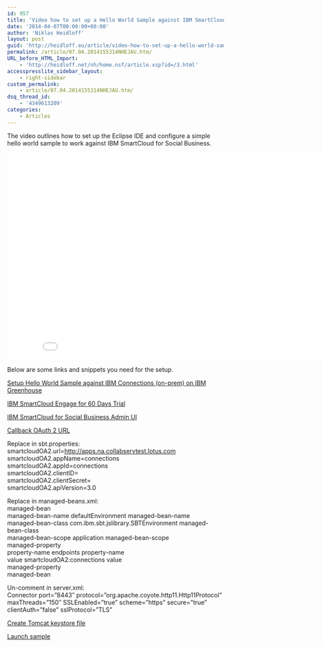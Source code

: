 ```yaml
---
id: 957
title: 'Video how to set up a Hello World Sample against IBM SmartCloud Connections'
date: '2014-04-07T00:00:00+00:00'
author: 'Niklas Heidloff'
layout: post
guid: 'http://heidloff.eu/article/video-how-to-set-up-a-hello-world-sample-against-ibm-smartcloud-connections/'
permalink: /article/07.04.2014155314NHEJAU.htm/
URL_before_HTML_Import:
    - 'http://heidloff.net/nh/home.nsf/article.xsp?id=/3.html'
accesspresslite_sidebar_layout:
    - right-sidebar
custom_permalink:
    - article/07.04.2014155314NHEJAU.htm/
dsq_thread_id:
    - '4349613209'
categories:
    - Articles
---
```


The video outlines how to set up the Eclipse IDE and configure a simple hello world sample to work against IBM SmartCloud for Social Business.

<iframe allowfullscreen="" frameborder="0" height="480" src="//www.youtube.com/embed/2xH6Ib6a0LU?rel=0" width="853"></iframe>

Below are some links and snippets you need for the setup.

[Setup Hello World Sample against IBM Connections (on-prem) on IBM Greenhouse](https://github.com/OpenNTF/SocialSDK/wiki/Building-my-first-Social-Application)

[IBM SmartCloud Engage for 60 Days Trial](http://www.ibm.com/cloud-computing/social/us/en/startatrial/)

[IBM SmartCloud for Social Business Admin UI](https://apps.na.collabserv.lotus.com/manage/account/isv/input)

[Callback OAuth 2 URL](https://localhost:8443/mysocial.webapp/service/oauth20_cb)

Replace in sbt.properties:  
smartcloudOA2.url=http://apps.na.collabservtest.lotus.com  
smartcloudOA2.appName=connections  
smartcloudOA2.appId=connections  
smartcloudOA2.clientID=  
smartcloudOA2.clientSecret=  
smartcloudOA2.apiVersion=3.0

Replace in managed-beans.xml:  
managed-bean  
managed-bean-name defaultEnvironment managed-bean-name  
managed-bean-class com.ibm.sbt.jslibrary.SBTEnvironment managed-bean-class  
managed-bean-scope application managed-bean-scope  
managed-property  
property-name endpoints property-name  
value smartcloudOA2:connections value  
managed-property  
managed-bean

Un-comment in server.xml:  
Connector port=”8443″ protocol=”org.apache.coyote.http11.Http11Protocol” maxThreads=”150″ SSLEnabled=”true” scheme=”https” secure=”true” clientAuth=”false” sslProtocol=”TLS”

[Create Tomcat keystore file](https://tomcat.apache.org/tomcat-6.0-doc/ssl-howto.html)

[Launch sample](https://localhost:8443/mysocial.webapp/)